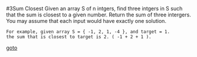 #3Sum Closest
Given an array S of n intgers, find three intgers in S such that the sum is closest to a given number. Return the sum of three intergers. You may assume that each input would have exactly one solution.

```
For example, given array S = { -1, 2, 1, -4 }, and target = 1. 
the sum that is closest to target is 2. ( -1 + 2 + 1 ).
```
[goto](https://oj.leetcode.com/problems/3sum-closest/)
